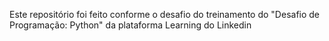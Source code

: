 Este repositório foi feito conforme o desafio do treinamento do "Desafio de Programação: Python" da plataforma Learning do Linkedin


